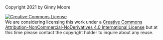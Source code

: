 Copyright 2021 by Ginny Moore

[![Creative Commons License](https://i.creativecommons.org/l/by-nc-nd/4.0/88x31.png)](http://creativecommons.org/licenses/by-nc-nd/4.0/)  
We are considering licensing this work under a [Creative Commons Attribution-NonCommercial-NoDerivatives 4.0 International License](http://creativecommons.org/licenses/by-nc-nd/4.0/) but at this time please contact the copyright holder to inquire about any reuse.
